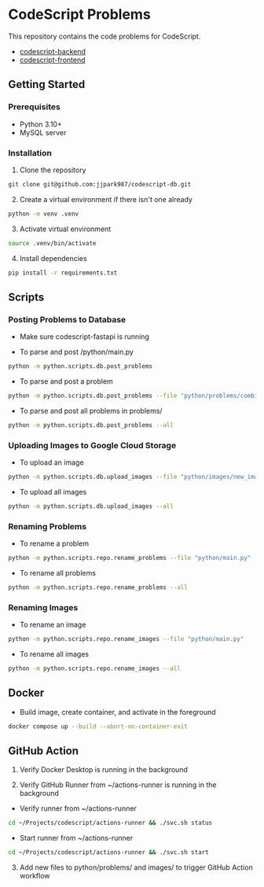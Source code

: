 # CodeScript Problems

This repository contains the code problems for CodeScript.

- [codescript-backend](https://github.com/jjpark987/codescript-backend)
- [codescript-frontend](https://github.com/jjpark987/codescript-frontend)

## Getting Started

### Prerequisites

- Python 3.10+
- MySQL server

### Installation

1. Clone the repository

```zsh
git clone git@github.com:jjpark987/codescript-db.git
```

2. Create a virtual environment if there isn't one already

```zsh
python -m venv .venv
```

3. Activate virtual environment

```zsh
source .venv/bin/activate
```

4. Install dependencies

```zsh
pip install -r requirements.txt
```

## Scripts

### Posting Problems to Database

- Make sure codescript-fastapi is running

- To parse and post /python/main.py

```zsh
python -m python.scripts.db.post_problems
```

- To parse and post a problem

```zsh
python -m python.scripts.db.post_problems --file "python/problems/combinatorics/counting/new_problem.py"
```

- To parse and post all problems in problems/

```zsh
python -m python.scripts.db.post_problems --all
```

### Uploading Images to Google Cloud Storage

- To upload an image

```zsh
python -m python.scripts.db.upload_images --file "python/images/new_image.png"
```

- To upload all images

```zsh
python -m python.scripts.db.upload_images --all
```

### Renaming Problems

- To rename a problem

```zsh
python -m python.scripts.repo.rename_problems --file "python/main.py"
```

- To rename all problems

```zsh
python -m python.scripts.repo.rename_problems --all
```

### Renaming Images

- To rename an image

```zsh
python -m python.scripts.repo.rename_images --file "python/main.py"
```

- To rename all images

```zsh
python -m python.scripts.repo.rename_images --all
```

## Docker

- Build image, create container, and activate in the foreground

```zsh
docker compose up --build --abort-on-container-exit
```

## GitHub Action

1. Verify Docker Desktop is running in the background

2. Verify GitHub Runner from ~/actions-runner is running in the background

- Verify runner from ~/actions-runner

```zsh
cd ~/Projects/codescript/actions-runner && ./svc.sh status
```

- Start runner from ~/actions-runner

```zsh
cd ~/Projects/codescript/actions-runner && ./svc.sh start
```

3. Add new files to python/problems/ and images/ to trigger GitHub Action workflow
